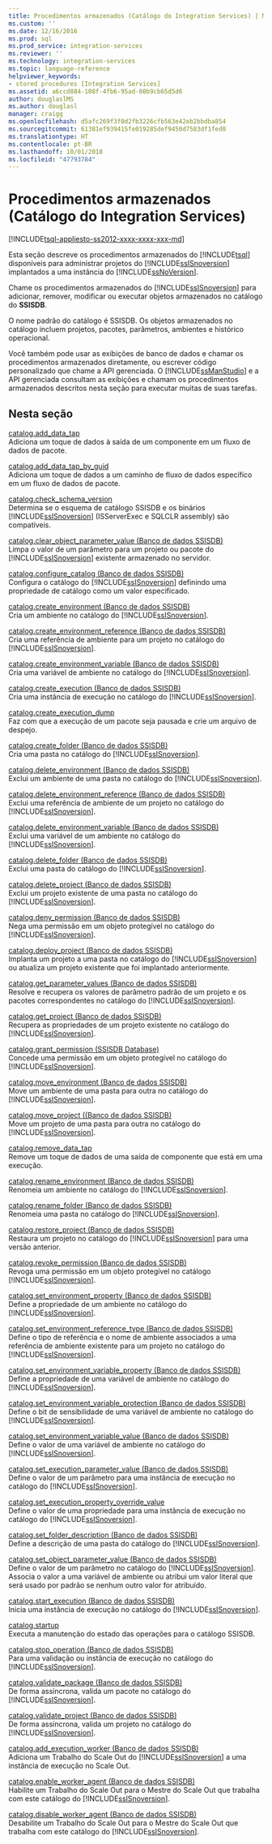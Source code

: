 ```yaml
---
title: Procedimentos armazenados (Catálogo do Integration Services) | Microsoft Docs
ms.custom: ''
ms.date: 12/16/2016
ms.prod: sql
ms.prod_service: integration-services
ms.reviewer: ''
ms.technology: integration-services
ms.topic: language-reference
helpviewer_keywords:
- stored procedures [Integration Services]
ms.assetid: a6ccd884-108f-4fb6-95ad-00b9cb65d5d6
author: douglaslMS
ms.author: douglasl
manager: craigg
ms.openlocfilehash: d5afc269f3f0d2fb3226cfb563e42eb2bbdba854
ms.sourcegitcommit: 61381ef939415fe019285def9450d7583df1fed0
ms.translationtype: HT
ms.contentlocale: pt-BR
ms.lasthandoff: 10/01/2018
ms.locfileid: "47793784"
---
```

# <a name="stored-procedures-integration-services-catalog"></a>Procedimentos armazenados (Catálogo do Integration Services)
[!INCLUDE[tsql-appliesto-ss2012-xxxx-xxxx-xxx-md](../../includes/tsql-appliesto-ss2012-xxxx-xxxx-xxx-md.md)]

  Esta seção descreve os procedimentos armazenados do [!INCLUDE[tsql](../../includes/tsql-md.md)] disponíveis para administrar projetos do [!INCLUDE[ssISnoversion](../../includes/ssisnoversion-md.md)] implantados a uma instância do [!INCLUDE[ssNoVersion](../../includes/ssnoversion-md.md)].  
  
 Chame os procedimentos armazenados do [!INCLUDE[ssISnoversion](../../includes/ssisnoversion-md.md)] para adicionar, remover, modificar ou executar objetos armazenados no catálogo do **SSISDB**.  
  
 O nome padrão do catálogo é SSISDB. Os objetos armazenados no catálogo incluem projetos, pacotes, parâmetros, ambientes e histórico operacional.  
  
 Você também pode usar as exibições de banco de dados e chamar os procedimentos armazenados diretamente, ou escrever código personalizado que chame a API gerenciada. O [!INCLUDE[ssManStudio](../../includes/ssmanstudio-md.md)] e a API gerenciada consultam as exibições e chamam os procedimentos armazenados descritos nesta seção para executar muitas de suas tarefas.  
  
## <a name="in-this-section"></a>Nesta seção  
 [catalog.add_data_tap](../../integration-services/system-stored-procedures/catalog-add-data-tap.md)  
 Adiciona um toque de dados à saída de um componente em um fluxo de dados de pacote.  
  
 [catalog.add_data_tap_by_guid](../../integration-services/system-stored-procedures/catalog-add-data-tap-by-guid.md)  
 Adiciona um toque de dados a um caminho de fluxo de dados específico em um fluxo de dados de pacote.  
  
 [catalog.check_schema_version](../../integration-services/system-stored-procedures/catalog-check-schema-version.md)  
 Determina se o esquema de catálogo SSISDB e os binários [!INCLUDE[ssISnoversion](../../includes/ssisnoversion-md.md)] (ISServerExec e SQLCLR assembly) são compatíveis.  
  
 [catalog.clear_object_parameter_value &#40;Banco de dados SSISDB&#41;](../../integration-services/system-stored-procedures/catalog-clear-object-parameter-value-ssisdb-database.md)  
 Limpa o valor de um parâmetro para um projeto ou pacote do [!INCLUDE[ssISnoversion](../../includes/ssisnoversion-md.md)] existente armazenado no servidor.  
  
 [catalog.configure_catalog &#40;Banco de dados SSISDB&#41;](../../integration-services/system-stored-procedures/catalog-configure-catalog-ssisdb-database.md)  
 Configura o catálogo do [!INCLUDE[ssISnoversion](../../includes/ssisnoversion-md.md)] definindo uma propriedade de catálogo como um valor especificado.  
  
 [catalog.create_environment &#40;Banco de dados SSISDB&#41;](../../integration-services/system-stored-procedures/catalog-create-environment-ssisdb-database.md)  
 Cria um ambiente no catálogo do [!INCLUDE[ssISnoversion](../../includes/ssisnoversion-md.md)].  
  
 [catalog.create_environment_reference &#40;Banco de dados SSISDB&#41;](../../integration-services/system-stored-procedures/catalog-create-environment-reference-ssisdb-database.md)  
 Cria uma referência de ambiente para um projeto no catálogo do [!INCLUDE[ssISnoversion](../../includes/ssisnoversion-md.md)].  
  
 [catalog.create_environment_variable &#40;Banco de dados SSISDB&#41;](../../integration-services/system-stored-procedures/catalog-create-environment-variable-ssisdb-database.md)  
 Cria uma variável de ambiente no catálogo do [!INCLUDE[ssISnoversion](../../includes/ssisnoversion-md.md)].  
  
 [catalog.create_execution &#40;Banco de dados SSISDB&#41;](../../integration-services/system-stored-procedures/catalog-create-execution-ssisdb-database.md)  
 Cria uma instância de execução no catálogo do [!INCLUDE[ssISnoversion](../../includes/ssisnoversion-md.md)].  
  
 [catalog.create_execution_dump](../../integration-services/system-stored-procedures/catalog-create-execution-dump.md)  
 Faz com que a execução de um pacote seja pausada e crie um arquivo de despejo.  
  
 [catalog.create_folder &#40;Banco de dados SSISDB&#41;](../../integration-services/system-stored-procedures/catalog-create-folder-ssisdb-database.md)  
 Cria uma pasta no catálogo do [!INCLUDE[ssISnoversion](../../includes/ssisnoversion-md.md)].  
  
 [catalog.delete_environment &#40;Banco de dados SSISDB&#41;](../../integration-services/system-stored-procedures/catalog-delete-environment-ssisdb-database.md)  
 Exclui um ambiente de uma pasta no catálogo do [!INCLUDE[ssISnoversion](../../includes/ssisnoversion-md.md)].  
  
 [catalog.delete_environment_reference &#40;Banco de dados SSISDB&#41;](../../integration-services/system-stored-procedures/catalog-delete-environment-reference-ssisdb-database.md)  
 Exclui uma referência de ambiente de um projeto no catálogo do [!INCLUDE[ssISnoversion](../../includes/ssisnoversion-md.md)].  
  
 [catalog.delete_environment_variable &#40;Banco de dados SSISDB&#41;](../../integration-services/system-stored-procedures/catalog-delete-environment-variable-ssisdb-database.md)  
 Exclui uma variável de um ambiente no catálogo do [!INCLUDE[ssISnoversion](../../includes/ssisnoversion-md.md)].  
  
 [catalog.delete_folder &#40;Banco de dados SSISDB&#41;](../../integration-services/system-stored-procedures/catalog-delete-folder-ssisdb-database.md)  
 Exclui uma pasta do catálogo do [!INCLUDE[ssISnoversion](../../includes/ssisnoversion-md.md)].  
  
 [catalog.delete_project &#40;Banco de dados SSISDB&#41;](../../integration-services/system-stored-procedures/catalog-delete-project-ssisdb-database.md)  
 Exclui um projeto existente de uma pasta no catálogo do [!INCLUDE[ssISnoversion](../../includes/ssisnoversion-md.md)].  
  
 [catalog.deny_permission &#40;Banco de dados SSISDB&#41;](../../integration-services/system-stored-procedures/catalog-deny-permission-ssisdb-database.md)  
 Nega uma permissão em um objeto protegível no catálogo do [!INCLUDE[ssISnoversion](../../includes/ssisnoversion-md.md)].  
  
 [catalog.deploy_project &#40;Banco de dados SSISDB&#41;](../../integration-services/system-stored-procedures/catalog-deploy-project-ssisdb-database.md)  
 Implanta um projeto a uma pasta no catálogo do [!INCLUDE[ssISnoversion](../../includes/ssisnoversion-md.md)] ou atualiza um projeto existente que foi implantado anteriormente.  
  
 [catalog.get_parameter_values &#40;Banco de dados SSISDB&#41;](../../integration-services/system-stored-procedures/catalog-get-parameter-values-ssisdb-database.md)  
 Resolve e recupera os valores de parâmetro padrão de um projeto e os pacotes correspondentes no catálogo do [!INCLUDE[ssISnoversion](../../includes/ssisnoversion-md.md)].  
  
 [catalog.get_project &#40;Banco de dados SSISDB&#41;](../../integration-services/system-stored-procedures/catalog-get-project-ssisdb-database.md)  
 Recupera as propriedades de um projeto existente no catálogo do [!INCLUDE[ssISnoversion](../../includes/ssisnoversion-md.md)].  
  
 [catalog.grant_permission &#40;SSISDB Database&#41;](../../integration-services/system-stored-procedures/catalog-grant-permission-ssisdb-database.md)  
 Concede uma permissão em um objeto protegível no catálogo do [!INCLUDE[ssISnoversion](../../includes/ssisnoversion-md.md)].  
  
 [catalog.move_environment &#40;Banco de dados SSISDB&#41;](../../integration-services/system-stored-procedures/catalog-move-environment-ssisdb-database.md)  
 Move um ambiente de uma pasta para outra no catálogo do [!INCLUDE[ssISnoversion](../../includes/ssisnoversion-md.md)].  
  
 [catalog.move_project &#40;&#40;Banco de dados SSISDB&#41;](../../integration-services/system-stored-procedures/catalog-move-project-ssisdb-database.md)  
 Move um projeto de uma pasta para outra no catálogo do [!INCLUDE[ssISnoversion](../../includes/ssisnoversion-md.md)].  
  
 [catalog.remove_data_tap](../../integration-services/system-stored-procedures/catalog-remove-data-tap.md)  
 Remove um toque de dados de uma saída de componente que está em uma execução.  
  
 [catalog.rename_environment &#40;Banco de dados SSISDB&#41;](../../integration-services/system-stored-procedures/catalog-rename-environment-ssisdb-database.md)  
 Renomeia um ambiente no catálogo do [!INCLUDE[ssISnoversion](../../includes/ssisnoversion-md.md)].  
  
 [catalog.rename_folder &#40;Banco de dados SSISDB&#41;](../../integration-services/system-stored-procedures/catalog-rename-folder-ssisdb-database.md)  
 Renomeia uma pasta no catálogo do [!INCLUDE[ssISnoversion](../../includes/ssisnoversion-md.md)].  
  
 [catalog.restore_project &#40;Banco de dados SSISDB&#41;](../../integration-services/system-stored-procedures/catalog-restore-project-ssisdb-database.md)  
 Restaura um projeto no catálogo do [!INCLUDE[ssISnoversion](../../includes/ssisnoversion-md.md)] para uma versão anterior.  
  
 [catalog.revoke_permission &#40;Banco de dados SSISDB&#41;](../../integration-services/system-stored-procedures/catalog-revoke-permission-ssisdb-database.md)  
 Revoga uma permissão em um objeto protegível no catálogo [!INCLUDE[ssISnoversion](../../includes/ssisnoversion-md.md)].  
  
 [catalog.set_environment_property &#40;Banco de dados SSISDB&#41;](../../integration-services/system-stored-procedures/catalog-set-environment-property-ssisdb-database.md)  
 Define a propriedade de um ambiente no catálogo do [!INCLUDE[ssISnoversion](../../includes/ssisnoversion-md.md)].  
  
 [catalog.set_environment_reference_type &#40;Banco de dados SSISDB&#41;](../../integration-services/system-stored-procedures/catalog-set-environment-reference-type-ssisdb-database.md)  
 Define o tipo de referência e o nome de ambiente associados a uma referência de ambiente existente para um projeto no catálogo do [!INCLUDE[ssISnoversion](../../includes/ssisnoversion-md.md)].  
  
 [catalog.set_environment_variable_property &#40;Banco de dados SSISDB&#41;](../../integration-services/system-stored-procedures/catalog-set-environment-variable-property-ssisdb-database.md)  
 Define a propriedade de uma variável de ambiente no catálogo do [!INCLUDE[ssISnoversion](../../includes/ssisnoversion-md.md)].  
  
 [catalog.set_environment_variable_protection &#40;Banco de dados SSISDB&#41;](../../integration-services/system-stored-procedures/catalog-set-environment-variable-protection-ssisdb-database.md)  
 Define o bit de sensibilidade de uma variável de ambiente no catálogo do [!INCLUDE[ssISnoversion](../../includes/ssisnoversion-md.md)].  
  
 [catalog.set_environment_variable_value &#40;Banco de dados SSISDB&#41;](../../integration-services/system-stored-procedures/catalog-set-environment-variable-value-ssisdb-database.md)  
 Define o valor de uma variável de ambiente no catálogo do [!INCLUDE[ssISnoversion](../../includes/ssisnoversion-md.md)].  
  
 [catalog.set_execution_parameter_value &#40;Banco de dados SSISDB&#41;](../../integration-services/system-stored-procedures/catalog-set-execution-parameter-value-ssisdb-database.md)  
 Define o valor de um parâmetro para uma instância de execução no catálogo do [!INCLUDE[ssISnoversion](../../includes/ssisnoversion-md.md)].  
  
 [catalog.set_execution_property_override_value](../../integration-services/system-stored-procedures/catalog-set-execution-property-override-value.md)  
 Define o valor de uma propriedade para uma instância de execução no catálogo do [!INCLUDE[ssISnoversion](../../includes/ssisnoversion-md.md)].  
  
 [catalog.set_folder_description &#40;Banco de dados SSISDB&#41;](../../integration-services/system-stored-procedures/catalog-set-folder-description-ssisdb-database.md)  
 Define a descrição de uma pasta do catálogo do [!INCLUDE[ssISnoversion](../../includes/ssisnoversion-md.md)].  
  
 [catalog.set_object_parameter_value &#40;Banco de dados SSISDB&#41;](../../integration-services/system-stored-procedures/catalog-set-object-parameter-value-ssisdb-database.md)  
 Define o valor de um parâmetro no catálogo do [!INCLUDE[ssISnoversion](../../includes/ssisnoversion-md.md)]. Associa o valor a uma variável de ambiente ou atribui um valor literal que será usado por padrão se nenhum outro valor for atribuído.  
  
 [catalog.start_execution &#40;Banco de dados SSISDB&#41;](../../integration-services/system-stored-procedures/catalog-start-execution-ssisdb-database.md)  
 Inicia uma instância de execução no catálogo do [!INCLUDE[ssISnoversion](../../includes/ssisnoversion-md.md)].  
  
 [catalog.startup](../../integration-services/system-stored-procedures/catalog-startup.md)  
 Executa a manutenção do estado das operações para o catálogo SSISDB.  
  
 [catalog.stop_operation &#40;Banco de dados SSISDB&#41;](../../integration-services/system-stored-procedures/catalog-stop-operation-ssisdb-database.md)  
 Para uma validação ou instância de execução no catálogo do [!INCLUDE[ssISnoversion](../../includes/ssisnoversion-md.md)].  
  
 [catalog.validate_package &#40;Banco de dados SSISDB&#41;](../../integration-services/system-stored-procedures/catalog-validate-package-ssisdb-database.md)  
 De forma assíncrona, valida um pacote no catálogo do [!INCLUDE[ssISnoversion](../../includes/ssisnoversion-md.md)].  
  
 [catalog.validate_project &#40;Banco de dados SSISDB&#41;](../../integration-services/system-stored-procedures/catalog-validate-project-ssisdb-database.md)  
 De forma assíncrona, valida um projeto no catálogo do [!INCLUDE[ssISnoversion](../../includes/ssisnoversion-md.md)].  
  
[catalog.add_execution_worker &#40;Banco de dados SSISDB&#41;](../../integration-services/system-stored-procedures/catalog-add-execution-worker-ssisdb-database.md)   
Adiciona um Trabalho do Scale Out do [!INCLUDE[ssISnoversion](../../includes/ssisnoversion-md.md)] a uma instância de execução no Scale Out.

[catalog.enable_worker_agent &#40;Banco de dados SSISDB&#41;](../../integration-services/system-stored-procedures/catalog-enable-worker-agent-ssisdb-database.md)   
Habilite um Trabalho do Scale Out para o Mestre do Scale Out que trabalha com este catálogo do [!INCLUDE[ssISnoversion](../../includes/ssisnoversion-md.md)].

[catalog.disable_worker_agent &#40;Banco de dados SSISDB&#41;](../../integration-services/system-stored-procedures/catalog-disable-worker-agent-ssisdb-database.md)   
Desabilite um Trabalho do Scale Out para o Mestre do Scale Out que trabalha com este catálogo do [!INCLUDE[ssISnoversion](../../includes/ssisnoversion-md.md)].


